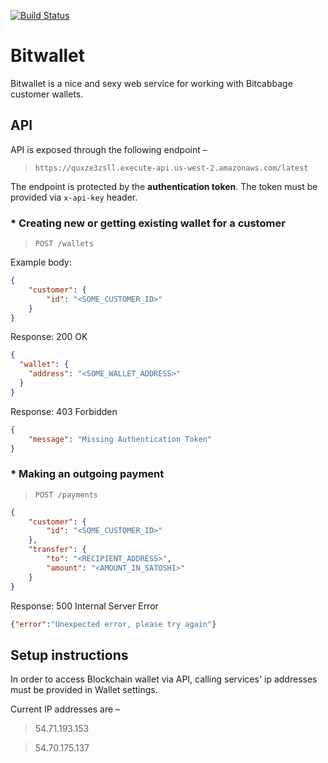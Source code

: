 [![Build Status](https://travis-ci.org/bitcabbage/bitwallet.svg?branch=master)](https://travis-ci.org/bitcabbage/bitwallet)

# Bitwallet
Bitwallet is a nice and sexy web service for working with Bitcabbage customer wallets.


## API
API is exposed through the following endpoint – 
> `https://quxze3zsll.execute-api.us-west-2.amazonaws.com/latest`

The endpoint is protected by the **authentication token**. The token must be provided via `x-api-key` header.

### * Creating new or getting existing wallet for a customer 

> `POST /wallets`

Example body:

```json 
{
    "customer": {
        "id": "<SOME_CUSTOMER_ID>"
    }
}
```
Response: 200 OK

```json
{
  "wallet": {
    "address": "<SOME_WALLET_ADDRESS>"
  }
}
```
Response: 403 Forbidden
```json
{
    "message": "Missing Authentication Token"
}
```
### * Making an outgoing payment
  
> `POST /payments`

```json 
{
    "customer": {
        "id": "<SOME_CUSTOMER_ID>"
    },
    "transfer": {
        "to": "<RECIPIENT_ADDRESS>",
        "amount": "<AMOUNT_IN_SATOSHI>"
    }
}
```

Response: 500 Internal Server Error
```json
{"error":"Unexpected error, please try again"}
```

## Setup instructions
In order to access Blockchain wallet via API, calling services' ip addresses must be provided in Wallet settings.

Current IP addresses are –

> 54.71.193.153

> 54.70.175.137

